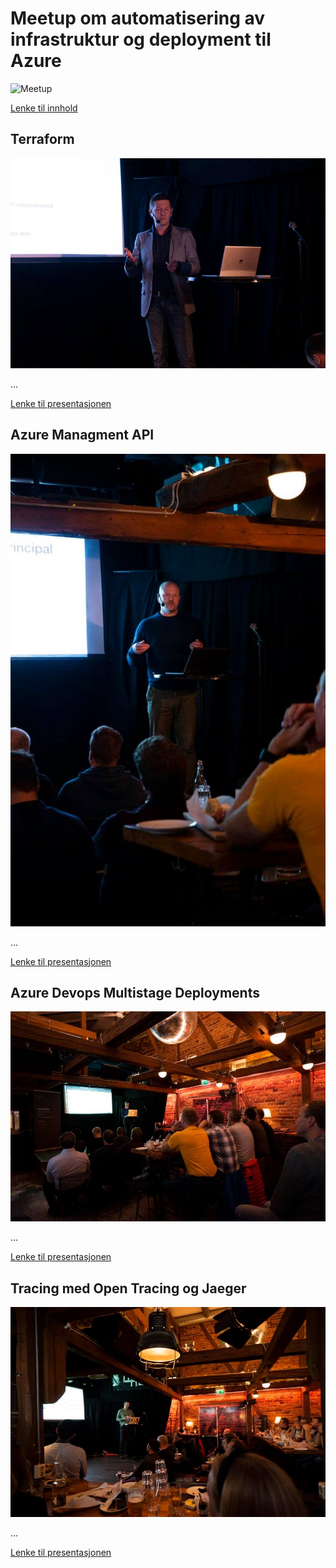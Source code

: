 # Meetup om automatisering av infrastruktur og deployment til Azure

![Meetup](https://github.com/novanet/fagkvelder/blob/master/docs/20190906/content/meetup.jpg)

[Lenke til innhold](https://github.com/novanet/fagkvelder/tree/master/docs/20190906/content)

## Terraform

![Sergey](https://github.com/novanet/fagkvelder/blob/master/docs/20190906/content/sergey.jpg)

...

[Lenke til presentasjonen](https://github.com/novanet/fagkvelder/tree/master/docs/20190906/content/terraform.pdf)

## Azure Managment API

![Olav](https://github.com/novanet/fagkvelder/blob/master/docs/20190906/content/olav.jpg)

...

[Lenke til presentasjonen](https://github.com/novanet/fagkvelder/tree/master/docs/20190906/content/Azurerestapipresentation.pdf)

## Azure Devops Multistage Deployments

![Kristian](https://github.com/novanet/fagkvelder/blob/master/docs/20190906/content/kristian.jpg)

...

[Lenke til presentasjonen](https://github.com/novanet/fagkvelder/tree/master/docs/20190906/content/multistage.pdf)


## Tracing med Open Tracing og Jaeger

![NilsGeorg](https://github.com/novanet/fagkvelder/blob/master/docs/20190906/content/nils.jpg)

...

[Lenke til presentasjonen](https://github.com/novanet/fagkvelder/tree/master/docs/20190906/content/OpenTracing.pdf)

